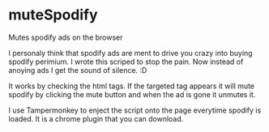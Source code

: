 # muteSpodify
Mutes spodify ads on the browser

I personaly think that spodify ads are ment to drive you crazy into buying spodify perimium. I wrote this scriped to stop the pain.
Now instead of anoying ads I get the sound of silence. :D

It works by checking the html tags. If the targeted tag appears it will mute spodify by clicking the mute button and when the ad is
gone it unmutes it. 

I use Tampermonkey to enject the script onto the page everytime spodify is loaded. It is a chrome plugin that you can download.
